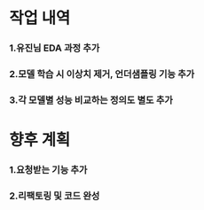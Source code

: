 # 작업 내역
### 1.유진님 EDA 과정 추가
### 2.모델 학습 시 이상치 제거, 언더샘플링 기능 추가
### 3.각 모델별 성능 비교하는 정의도 별도 추가

# 향후 계획
### 1.요청받는 기능 추가
### 2.리팩토링 및 코드 완성
